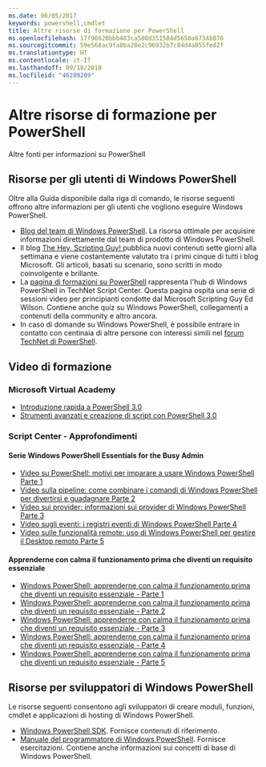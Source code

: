 ```yaml
---
ms.date: 06/05/2017
keywords: powershell,cmdlet
title: Altre risorse di formazione per PowerShell
ms.openlocfilehash: 17f96620bbb483ca580d351584d5650a6734b876
ms.sourcegitcommit: 59e568ac9fa8ba28e2c96932b7c84d4a855fed2f
ms.translationtype: HT
ms.contentlocale: it-IT
ms.lasthandoff: 09/18/2018
ms.locfileid: "46289209"
---
```

# <a name="more-powershell-learning"></a>Altre risorse di formazione per PowerShell

Altre fonti per informazioni su PowerShell

## <a name="resources-for-windows-powershell-users"></a>Risorse per gli utenti di Windows PowerShell

Oltre alla Guida disponibile dalla riga di comando, le risorse seguenti offrono altre informazioni per gli utenti che vogliono eseguire Windows PowerShell.

- [Blog del team di Windows PowerShell](https://blogs.msdn.microsoft.com/powershell/). La risorsa ottimale per acquisire informazioni direttamente dal team di prodotto di Windows PowerShell.
- Il blog [The Hey, Scripting Guy! ](https://blogs.technet.microsoft.com/heyscriptingguy/) pubblica nuovi contenuti sette giorni alla settimana e viene costantemente valutato tra i primi cinque di tutti i blog Microsoft. Gli articoli, basati su scenario, sono scritti in modo coinvolgente e brillante.
- La [pagina di formazioni su PowerShell](https://blogs.technet.microsoft.com/heyscriptingguy/2015/01/04/weekend-scripter-the-best-ways-to-learn-powershell/) rappresenta l'hub di Windows PowerShell in TechNet Script Center. Questa pagina ospita una serie di sessioni video per principianti condotte dal Microsoft Scripting Guy Ed Wilson. Contiene anche quiz su Windows PowerShell, collegamenti a contenuti della community e altro ancora.
- In caso di domande su Windows PowerShell, è possibile entrare in contatto con centinaia di altre persone con interessi simili nel [forum TechNet di PowerShell](https://social.technet.microsoft.com/Forums/home?forum=winserverpowershell).

## <a name="video-training"></a>Video di formazione

### <a name="microsoft-virtual-academy"></a>Microsoft Virtual Academy

- [Introduzione rapida a PowerShell 3.0](https://mva.microsoft.com/en-US/training-courses/getting-started-with-powershell-30-jump-start-8276)
- [Strumenti avanzati e creazione di script con PowerShell 3.0](https://mva.microsoft.com/en-US/training-courses/advanced-tools-scripting-with-powershell-30-jump-start-8277)

### <a name="script-center-learn"></a>Script Center - Approfondimenti

#### <a name="windows-powershell-essentials-for-the-busy-admin-series"></a>Serie Windows PowerShell Essentials for the Busy Admin

- [Video su PowerShell: motivi per imparare a usare Windows PowerShell Parte 1](http://dlbmodigital.microsoft.com/webcasts/wmv/23976_Dnl_L.wmv)
- [Video sulla pipeline: come combinare i comandi di Windows PowerShell per divertirsi e guadagnare Parte 2](http://dlbmodigital.microsoft.com/webcasts/wmv/23977_Dnl_L.wmv)
- [Video sui provider: informazioni sui provider di Windows PowerShell Parte 3](http://dlbmodigital.microsoft.com/webcasts/wmv/23978_Dnl_L.wmv)
- [Video sugli eventi: i registri eventi di Windows PowerShell Parte 4](http://dlbmodigital.microsoft.com/webcasts/wmv/23979_Dnl_L.wmv)
- [Video sulle funzionalità remote: uso di Windows PowerShell per gestire il Desktop remoto Parte 5](http://dlbmodigital.microsoft.com/webcasts/wmv/23980_Dnl_L.wmv)

#### <a name="learn-it-now-before-its-an-emergency"></a>Apprenderne con calma il funzionamento prima che diventi un requisito essenziale

- [Windows PowerShell: apprenderne con calma il funzionamento prima che diventi un requisito essenziale - Parte 1](http://dlbmodigital.microsoft.com/webcasts/wmv/1032481530_Dnl_L.wmv)
- [Windows PowerShell: apprenderne con calma il funzionamento prima che diventi un requisito essenziale - Parte 2](http://dlbmodigital.microsoft.com/webcasts/wmv/1032481542_Dnl_L.wmv)
- [Windows PowerShell: apprenderne con calma il funzionamento prima che diventi un requisito essenziale - Parte 3](http://dlbmodigital.microsoft.com/webcasts/wmv/1032481548_Dnl_L.wmv)
- [Windows PowerShell: apprenderne con calma il funzionamento prima che diventi un requisito essenziale - Parte 4](http://dlbmodigital.microsoft.com/webcasts/wmv/1032481552_Dnl_L.wmv)
- [Windows PowerShell: apprenderne con calma il funzionamento prima che diventi un requisito essenziale - Parte 5](http://dlbmodigital.microsoft.com/webcasts/wmv/1032481554_Dnl_L.wmv)

## <a name="resources-for-windows-powershell-developers"></a>Risorse per sviluppatori di Windows PowerShell

Le risorse seguenti consentono agli sviluppatori di creare moduli, funzioni, cmdlet e applicazioni di hosting di Windows PowerShell.

- [Windows PowerShell SDK](http://go.microsoft.com/fwlink/p/?LinkID=89595). Fornisce contenuti di riferimento.
- [Manuale del programmatore di Windows PowerShell](http://go.microsoft.com/fwlink/p/?LinkID=89596). Fornisce esercitazioni. Contiene anche informazioni sui concetti di base di Windows PowerShell.
